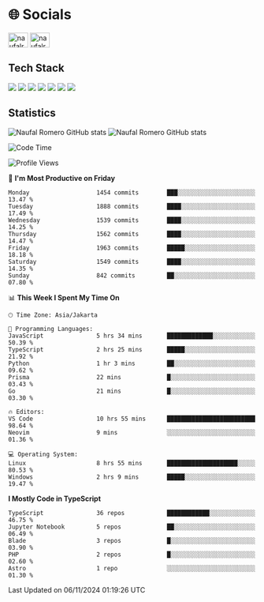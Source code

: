 <h1 align="">🌐 Socials</h1>
<p align="left">
<a href="https://linkedin.com/in/naufal-romero-putra-pratama-9ab816177/" target="blank"><img align="center" src="https://raw.githubusercontent.com/rahuldkjain/github-profile-readme-generator/master/src/images/icons/Social/linked-in-alt.svg" alt="naufalromero" height="30" width="40" /></a>
<a href="https://instagram.com/naufalromero" target="blank"><img align="center" src="https://raw.githubusercontent.com/rahuldkjain/github-profile-readme-generator/master/src/images/icons/Social/instagram.svg" alt="naufalromero" height="30" width="40" /></a>
</p>


<h2 align="">Tech Stack</h2>
<div align="">
  <img src="https://img.shields.io/badge/next.js-000000?style=for-the-badge&logo=nextdotjs&logoColor=white"/>
 <img src="https://img.shields.io/badge/typescript-%23007ACC.svg?style=for-the-badge&logo=typescript&logoColor=white"/>
 <img src="https://img.shields.io/badge/react-%2320232a.svg?style=for-the-badge&logo=react&logoColor=%2361DAFB"/>
 <img src="https://img.shields.io/badge/tailwindcss-%2338B2AC.svg?style=for-the-badge&logo=tailwind-css&logoColor=white"/>
 <img src="https://img.shields.io/badge/Prisma-3982CE?style=for-the-badge&logo=Prisma&logoColor=white"/>
 <img src="https://img.shields.io/badge/javascript-%23323330.svg?style=for-the-badge&logo=javascript&logoColor=%23F7DF1E"/>
 <img src="https://img.shields.io/badge/java-%23ED8B00.svg?style=for-the-badge&logo=openjdk&logoColor=white"/>
</div>


<h2 align="">Statistics</h2>
<div align="">
<img src="https://github-readme-stats-xi-nine-74.vercel.app/api?username=romves&show_icons=true&theme=tokyonight&include_all_commits=true&count_private=true" alt="Naufal Romero GitHub stats"/>
<img src="https://github-readme-stats-xi-nine-74.vercel.app/api/top-langs/?username=romves&theme=tokyonight&hide_border=false&include_all_commits=true&count_private=true&layout=compact" alt="Naufal Romero GitHub stats"/>
</div>

<!--START_SECTION:waka-->
![Code Time](http://img.shields.io/badge/Code%20Time-1%2C717%20hrs%2013%20mins-blue)

![Profile Views](http://img.shields.io/badge/Profile%20Views-0-blue)

📅 **I'm Most Productive on Friday** 

```text
Monday                   1454 commits        ███░░░░░░░░░░░░░░░░░░░░░░   13.47 % 
Tuesday                  1888 commits        ████░░░░░░░░░░░░░░░░░░░░░   17.49 % 
Wednesday                1539 commits        ████░░░░░░░░░░░░░░░░░░░░░   14.25 % 
Thursday                 1562 commits        ████░░░░░░░░░░░░░░░░░░░░░   14.47 % 
Friday                   1963 commits        █████░░░░░░░░░░░░░░░░░░░░   18.18 % 
Saturday                 1549 commits        ████░░░░░░░░░░░░░░░░░░░░░   14.35 % 
Sunday                   842 commits         ██░░░░░░░░░░░░░░░░░░░░░░░   07.80 % 
```


📊 **This Week I Spent My Time On** 

```text
🕑︎ Time Zone: Asia/Jakarta

💬 Programming Languages: 
JavaScript               5 hrs 34 mins       █████████████░░░░░░░░░░░░   50.39 % 
TypeScript               2 hrs 25 mins       █████░░░░░░░░░░░░░░░░░░░░   21.92 % 
Python                   1 hr 3 mins         ██░░░░░░░░░░░░░░░░░░░░░░░   09.62 % 
Prisma                   22 mins             █░░░░░░░░░░░░░░░░░░░░░░░░   03.43 % 
Go                       21 mins             █░░░░░░░░░░░░░░░░░░░░░░░░   03.30 % 

🔥 Editors: 
VS Code                  10 hrs 55 mins      █████████████████████████   98.64 % 
Neovim                   9 mins              ░░░░░░░░░░░░░░░░░░░░░░░░░   01.36 % 

💻 Operating System: 
Linux                    8 hrs 55 mins       ████████████████████░░░░░   80.53 % 
Windows                  2 hrs 9 mins        █████░░░░░░░░░░░░░░░░░░░░   19.47 % 
```

**I Mostly Code in TypeScript** 

```text
TypeScript               36 repos            ████████████░░░░░░░░░░░░░   46.75 % 
Jupyter Notebook         5 repos             ██░░░░░░░░░░░░░░░░░░░░░░░   06.49 % 
Blade                    3 repos             █░░░░░░░░░░░░░░░░░░░░░░░░   03.90 % 
PHP                      2 repos             █░░░░░░░░░░░░░░░░░░░░░░░░   02.60 % 
Astro                    1 repo              ░░░░░░░░░░░░░░░░░░░░░░░░░   01.30 % 
```




 Last Updated on 06/11/2024 01:19:26 UTC
<!--END_SECTION:waka-->
